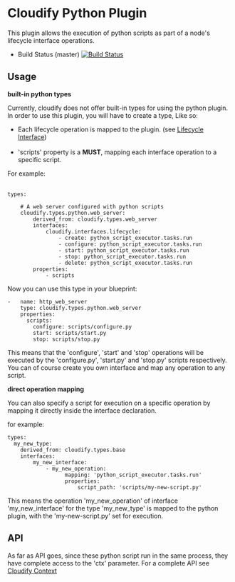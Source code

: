 # Cloudify Python Plugin

This plugin allows the execution of python scripts as part of a node's lifecycle interface operations.


- Build Status (master) [![Build Status](https://secure.travis-ci.org/cloudify-cosmo/cloudify-python-plugin.png?branch=master)](http://travis-ci.org/cloudify-cosmo/cloudify-python-plugin)

## Usage

**built-in python types**

Currently, cloudify does not offer built-in types for using the python plugin. In order to use this plugin,
you will have to create a type, Like so:

* Each lifecycle operation is mapped to the plugin. (see [Lifecycle Interface](https://github.com/cloudify-cosmo/cloudify-manager/blob/develop/resources/rest-service/cloudify/types/types.yaml#L19)) <br><br>
* 'scripts' property is a <b>MUST</b>, mapping each interface operation to a specific script.

For example: <br><br>

    types:

        # A web server configured with python scripts
        cloudify.types.python.web_server:
            derived_from: cloudify.types.web_server
            interfaces:
                cloudify.interfaces.lifecycle:
                    - create: python_script_executor.tasks.run
                    - configure: python_script_executor.tasks.run
                    - start: python_script_executor.tasks.run
                    - stop: python_script_executor.tasks.run
                    - delete: python_script_executor.tasks.run
            properties:
                - scripts


Now you can use this type in your blueprint:

    -   name: http_web_server
        type: cloudify.types.python.web_server
        properties:
          scripts:
            configure: scripts/configure.py
            start: scripts/start.py
            stop: scripts/stop.py

This means that the 'configure', 'start' and 'stop' operations will be executed by the 'configure.py', 'start.py' and 'stop.py' scripts respectively. You can of course create you own interface and map any operation to any script.

**direct operation mapping**

You can also specify a script for execution on a specific operation by mapping it directly inside the interface declaration.

for example:

    types:
      my_new_type:
        derived_from: cloudify.types.base
        interfaces:
            my_new_interface:
                - my_new_operation:
                      mapping: 'python_script_executor.tasks.run'
                      properties:
                          script_path: 'scripts/my-new-script.py'

This means the operation 'my_new_operation' of interface 'my_new_interface' for the type 'my_new_type' is mapped to the python plugin, with the 'my-new-script.py' set for execution.

## API

As far as API goes, since these python script run in the same process, they have complete access to the 'ctx' parameter. For a complete API see [Cloudify Context](https://github.com/cloudify-cosmo/cloudify-plugins-common/blob/develop/cloudify/context.py)

